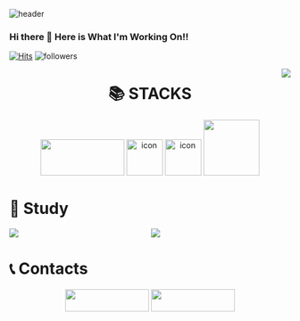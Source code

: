 <!--Header-->
![header](https://capsule-render.vercel.app/api?type=wave&color=auto&customColorList=0,2,2,5,30&height=300&section=header&text=Welcome%20GitHub&fontSize=80&fontAlignY=40&desc=GonoBae&animation=twinkling)
### Hi there 👋 Here is What I'm Working On!!
<!--Hits--> 
[![Hits](https://hits.seeyoufarm.com/api/count/incr/badge.svg?url=https://github.com/GonoBae&count_bg=%23099DD7&title_bg=%23555555&icon=&icon_color=%23E7E7E7&title=hits&edge_flat=false)](https://hits.seeyoufarm.com)
![followers](https://img.shields.io/github/followers/GonoBae?style=social)

<img align='right' src="http://mazassumnida.wtf/api/v2/generate_badge?boj=qldrhqorhsh">

<div align=center><h1>📚 STACKS</h1></div>
<div align=center> 
<img src="https://img.shields.io/badge/Unity-black?style=for-the-badge&logo=Unity&logoColor=white", width = "150" height = "65">
<img src="https://techstack-generator.vercel.app/csharp-icon.svg" alt="icon" width="65" height="65" />
<img src="https://techstack-generator.vercel.app/cpp-icon.svg" alt="icon" width="65" height="65" />
<img src="https://img.shields.io/badge/C-339AF0?style=for-the-badge&logo=C&logoColor=white", width = "100", height = "100">
  
<div align=left><h1>📄 Study</h1></div>
<!--Git Stats--><img align='left' src="https://github-readme-stats.vercel.app/api?username=GonoBae&theme=tokyonight&show_icons=true">
<!--Top Lans--><img align='' src="https://github-readme-stats.vercel.app/api/top-langs/?username=GonoBae&layout=compact&theme=tokyonight">
  
<div align=left><h1>📞 Contacts</h1></div>
<a href="https://medium.com/me/stories/public" target="_blank"><img src="https://img.shields.io/badge/MediumBlog-blueviolet?style=flat-square&logo=Medium&logoColor=white", width = "150" height = "40"/></a>
<a href="https://gonobae.github.io/" target="_blank"><img src="https://img.shields.io/badge/GitHubPost-blueviolet?style=flat-square&logo=GitHub Pages&logoColor=white", width = "150" height = "40"/></a>
